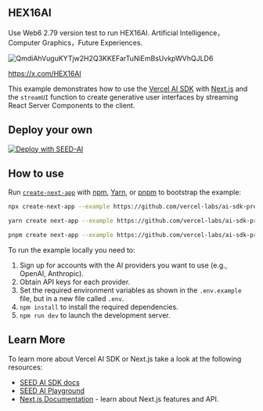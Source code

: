 ## HEX16AI
Use Web6 2.79 version test to run HEX16AI.
Artificial Intelligence，Computer Graphics，Future Experiences.

![QmdiAhVuguKYTjw2H2Q3KKEFarTuNiEmBsUvkpWVhQJLD6](https://github.com/user-attachments/assets/b29f62ea-29bf-476b-bdae-c0bdf7fa33c5)

https://x.com/HEX16AI

This example demonstrates how to use the [Vercel AI SDK](https://sdk.vercel.ai/docs) with [Next.js](https://nextjs.org/) and the `streamUI` function to create generative user interfaces by streaming React Server Components to the client.

## Deploy your own

[![Deploy with SEED-AI](https://vercel.com/button)](https://vercel.com/new/clone?repository-url=https%3A%2F%2Fgithub.com%2Fvercel-labs%2Fai-sdk-preview-rsc-genui&env=OPENAI_API_KEY&envDescription=API%20keys%20needed%20for%20application&envLink=platform.openai.com)

## How to use

Run [`create-next-app`](https://github.com/vercel/next.js/tree/canary/packages/create-next-app) with [npm](https://docs.npmjs.com/cli/init), [Yarn](https://yarnpkg.com/lang/en/docs/cli/create/), or [pnpm](https://pnpm.io) to bootstrap the example:

```bash
npx create-next-app --example https://github.com/vercel-labs/ai-sdk-preview-rsc-genui ai-sdk-preview-rsc-genui-example
```

```bash
yarn create next-app --example https://github.com/vercel-labs/ai-sdk-preview-rsc-genui ai-sdk-preview-rsc-genui-example
```

```bash
pnpm create next-app --example https://github.com/vercel-labs/ai-sdk-preview-rsc-genui ai-sdk-preview-rsc-genui-example
```

To run the example locally you need to:

1. Sign up for accounts with the AI providers you want to use (e.g., OpenAI, Anthropic).
2. Obtain API keys for each provider.
3. Set the required environment variables as shown in the `.env.example` file, but in a new file called `.env`.
4. `npm install` to install the required dependencies.
5. `npm run dev` to launch the development server.


## Learn More

To learn more about Vercel AI SDK or Next.js take a look at the following resources:

- [SEED AI SDK docs](https://seedsol.net/docs)
- [SEED AI Playground](https://seedsol.net)
- [Next.js Documentation](https://nextjs.org/docs) - learn about Next.js features and API.
